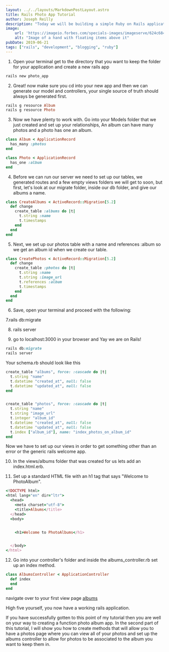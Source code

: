 ```yaml
---
layout: ../../layouts/MarkdownPostLayout.astro
title: Rails Photo App Tutorial
author: Joseph Reilly
description: "Today we will be building a simple Ruby on Rails application that allows you to store photos in Albums that you create. First things first, this article assumes you have basic knowledge of the Ruby language and that you are familiar with rails, follow along to get a nifty app to store your photos."
image: 
    url: 'https://imageio.forbes.com/specials-images/imageserve/624c68473964746ef4844890/Metaverse--Web3-and-Blockchain-Technology-Concepts--Opened-Hand-Levitating-Virtual/960x0.jpg?format=jpg&width=960'
    alt: "Image of a hand with floating items above it"
pubDate: 2019-06-21
tags: ["rails", "development", "blogging", "ruby"]
---
```



1. Open your terminal get to the directory that you want to keep the folder for your application and create a new rails app

```ruby
rails new photo_app
```

2. Great! now make sure you cd into your new app and then we can generate our model and controllers, your single source of truth should always be generated first.

```ruby
rails g resource Album
rails g resource Photo
```
3. Now we have plenty to work with. Go into your Models folder that we just created and set up your relationships, An album can have many photos and a photo has one an album.

```ruby
class Album < ApplicationRecord
  has_many :photos
end

class Photo < ApplicationRecord
  has_one :album
end
```

4. Before we can run our server we need to set up our tables, we generated routes and a few empty views folders we will get to soon, but first, let's look at our migrate folder, inside our db folder, and give our albums a name.

```ruby
class CreateAlbums < ActiveRecord::Migration[5.2]
  def change
    create_table :albums do |t|
      t.string :name
      t.timestamps
    end
  end
end
```
5. Next, we set up our photos table with a name and references :album so we get an album id when we create our table.

```ruby
class CreatePhotos < ActiveRecord::Migration[5.2]
  def change
    create_table :photos do |t|
      t.string :name
      t.string :image_url
      t.references :album
      t.timestamps
    end
  end
end
```

6. Save, open your terminal and proceed with the following:

7.rails db:migrate

8. rails server

9. go to localhost:3000 in your browser and Yay we are on Rails!

```ruby
rails db:migrate
rails server
```

Your schema.rb should look like this

```ruby
create_table "albums", force: :cascade do |t|
  t.string "name"
  t.datetime "created_at", null: false
  t.datetime "updated_at", null: false
end


create_table "photos", force: :cascade do |t|
  t.string "name"
  t.string "image_url"
  t.integer "album_id"
  t.datetime "created_at", null: false
  t.datetime "updated_at", null: false
  t.index ["album_id"], name: "index_photos_on_album_id"
end
```

Now we have to set up our views in order to get something other than an error or the generic rails welcome app.

10. In the views/albums folder that was created for us lets add an index.html.erb.

11. Set up a standard HTML file with an h1 tag that says "Welcome to PhotoAlbum".

```ruby
<!DOCTYPE html>
<html lang="en" dir="ltr">
  <head>
    <meta charset="utf-8">
    <title>Albums</title>
  </head>
  <body>


    <h1>Welcome to PhotoAlbums</h1>


  </body>
</html>
```

12. Go into your controller's folder and inside the albums_controller.rb set up an index method.

```ruby
class AlbumsController < ApplicationController
  def index
  end
end
```

navigate over to your first view page [albums](http://localhost:3000/albums)

High five yourself, you now have a working rails application.


If you have successfully gotten to this point of my tutorial then you are well on your way to creating a function photo album app. In the second part of this tutorial, I will show you how to create methods that will allow you to have a photos page where you can view all of your photos and set up the albums controller to allow for photos to be associated to the album you want to keep them in.